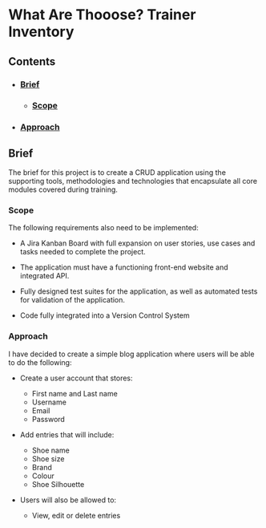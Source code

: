 # **What Are Thooose? Trainer Inventory**

## **Contents**

* ### [Brief](#Brief)
  * ### [Scope](#Scope)
* ### [Approach](#Approach)

## **Brief**

The brief for this project is to create a CRUD application using the supporting tools, methodologies and technologies that encapsulate all core modules covered during training.

### **Scope**

The following requirements also need to be implemented:

* A Jira Kanban Board with full expansion on user stories, use cases and tasks needed to complete the project.

* The application must have a functioning front-end website and integrated API. 

* Fully designed test suites for the application, as well as automated tests for validation of the application.

* Code fully integrated into a Version Control System

### **Approach**

I have decided to create a simple blog application where users will be able to do the following:

* Create a user account that stores:

  * First name and Last name
  * Username
  * Email
  * Password
* Add entries that will include:
  * Shoe name
  * Shoe size
  * Brand
  * Colour
  * Shoe Silhouette
* Users will also be allowed to:
  * View, edit or delete entries
